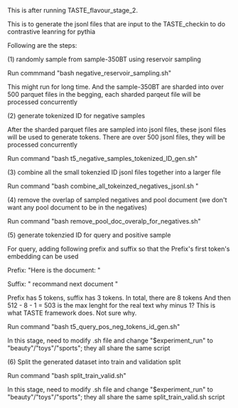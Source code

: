 This is after running TASTE_flavour_stage_2.

This is to generate the jsonl files that are input to the TASTE_checkin to do contrastive leanring for pythia


Following are the steps:

(1) randomly sample from sample-350BT using reservoir sampling

Run commmand "bash negative_reservoir_sampling.sh"

This might run for long time. And the sample-350BT are sharded into over 500 parquet files in the begging, 
each sharded parqeut file will be processed concurrently 



(2) generate tokenized ID for negative samples

After the sharded parquet files are sampled into jsonl files, these jsonl files will be used to generate tokens.
There are over 500 jsonl files, they will be processed concurrently 

Run command "bash t5_negative_samples_tokenized_ID_gen.sh"


(3) combine all the small tokenzied ID jsonl files together into a larger file

Run command "bash combine_all_tokeinzed_negatives_jsonl.sh "

(4) remove the overlap of sampled negatives and pool document
(we don't want any pool document to be in the negatives)

Run command "bash remove_pool_doc_overalp_for_negatives.sh"



(5) generate tokenzied ID for query and positive sample

For query, adding following prefix and suffix so that the Prefix's first token's embedding can be used

Prefix: "Here is the document: "

Suffix: " recommand next document "


Prefix has 5 tokens, suffix has 3 tokens. In total, there are 8 tokens
And then 512 - 8 - 1 = 503 is the max lenght for the real text
why minus 1? This is what TASTE framework does. Not sure why. 

Run command "bash t5_query_pos_neg_tokens_id_gen.sh"

In this stage, need to modify .sh file and change "$experiment_run" to "beauty"/"toys"/"sports"; they all share the same script

(6) Split the generated dataset into train and validation split 

Run command "bash split_train_valid.sh"

In this stage, need to modify .sh file and change "$experiment_run" to "beauty"/"toys"/"sports"; they all share the same split_train_valid.sh script
